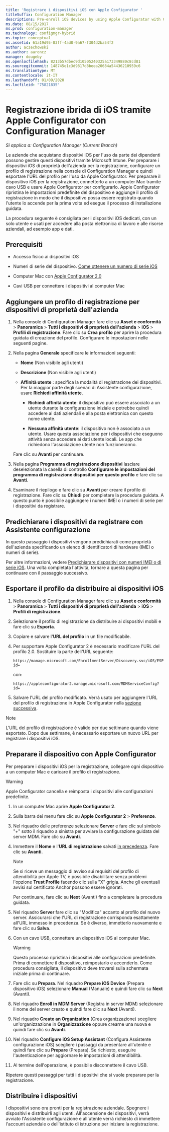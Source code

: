 ```yaml
---
title: 'Registrare i dispositivi iOS con Apple Configurator '
titleSuffix: Configuration Manager
descriptions: Pre-enroll iOS devices by using Apple Configurator with Configuration Manager.
ms.date: 08/15/2017
ms.prod: configuration-manager
ms.technology: configmgr-hybrid
ms.topic: conceptual
ms.assetid: 61a19d95-83ff-4ad8-9a67-f304d2ba54f2
author: aczechowski
ms.author: aaroncz
manager: dougeby
ms.openlocfilehash: 8213b57dbec9d10505240325a173349880c8cd81
ms.sourcegitcommit: 148745e1c3d9817d8beea20684a54436210959c6
ms.translationtype: MT
ms.contentlocale: it-IT
ms.lasthandoff: 01/09/2020
ms.locfileid: "75821835"
---
```

# <a name="ios-hybrid-enrollment-using-apple-configurator-with-configuration-manager"></a>Registrazione ibrida di iOS tramite Apple Configurator con Configuration Manager

*Si applica a: Configuration Manager (Current Branch)*

Le aziende che acquistano dispositivi iOS per l'uso da parte dei dipendenti possono gestire questi dispositivi tramite Microsoft Intune. Per preparare i dispositivi iOS di proprietà dell'azienda per la registrazione, configurare un profilo di registrazione nella console di Configuration Manager e quindi esportare l'URL del profilo per l'uso da Apple Configurator. Per preparare il dispositivo iOS per la registrazione, connetterlo a un computer Mac tramite cavo USB e usare Apple Configurator per configurarlo. Apple Configurator ripristina le impostazioni predefinite del dispositivo e aggiunge il profilo di registrazione in modo che il dispositivo possa essere registrato quando l'utente lo accende per la prima volta ed esegue il processo di installazione guidata.

La procedura seguente è consigliata per i dispositivi iOS dedicati, con un solo utente e usati per accedere alla posta elettronica di lavoro e alle risorse aziendali, ad esempio app e dati.  

## <a name="prerequisites"></a>Prerequisiti  

-   Accesso fisico ai dispositivi iOS  

-   Numeri di serie del dispositivo. [Come ottenere un numero di serie iOS](https://support.apple.com/en-us/HT204308)  

-   Computer Mac con [Apple Configurator 2.0](https://go.microsoft.com/fwlink/?LinkId=518017)  

-   Cavi USB per connettere i dispositivi al computer Mac  

## <a name="add-a-corporate-owned-device-enrollment-profile"></a>Aggiungere un profilo di registrazione per dispositivi di proprietà dell'azienda

1.  Nella console di Configuration Manager fare clic su **Asset e conformità** > **Panoramica** > **Tutti i dispositivi di proprietà dell'azienda** > **iOS** > **Profili di registrazione**. Fare clic su **Crea profilo** per aprire la procedura guidata di creazione del profilo. Configurare le impostazioni nelle seguenti pagine.  

2.  Nella pagina **Generale** specificare le informazioni seguenti:  

    -   **Nome** (Non visibile agli utenti)  

    -   **Descrizione** (Non visibile agli utenti)  

    -   **Affinità utente** : specifica la modalità di registrazione dei dispositivi. Per la maggior parte degli scenari di Assistente configurazione, usare **Richiedi affinità utente**.  

        -   **Richiedi affinità utente**: il dispositivo può essere associato a un utente durante la configurazione iniziale e potrebbe quindi accedere ai dati aziendali e alla posta elettronica con questo nome utente.  

        -   **Nessuna affinità utente**: il dispositivo non è associato a un utente. Usare questa associazione per i dispositivi che eseguono attività senza accedere ai dati utente locali. Le app che richiedono l'associazione utente non funzioneranno.

    Fare clic su **Avanti** per continuare.  

3.  Nella pagina **Programma di registrazione dispositivi** lasciare deselezionata la casella di controllo **Configurare le impostazioni del programma di registrazione dispositivi per questo profilo** e fare clic su **Avanti**.  

4.  Esaminare il riepilogo e fare clic su **Avanti** per creare il profilo di registrazione. Fare clic su **Chiudi** per completare la procedura guidata. A questo punto è possibile aggiungere i numeri IMEI o i numeri di serie per i dispositivi da registrare.  

## <a name="predeclare-devices-to-enroll-with-setup-assistant"></a>Predichiarare i dispositivi da registrare con Assistente configurazione

In questo passaggio i dispositivi vengono predichiarati come proprietà dell'azienda specificando un elenco di identificatori di hardware (IMEI o numeri di serie).

Per altre informazioni, vedere [Predichiarare dispositivi con numeri IMEI o di serie iOS](predeclare-devices-with-hardware-id.md). Una volta completata l'attività, tornare a questa pagina per continuare con il passaggio successivo.

## <a name="export-the-profile-to-deploy-to-ios-devices"></a>Esportare il profilo da distribuire ai dispositivi iOS

1.  Nella console di Configuration Manager fare clic su **Asset e conformità** > **Panoramica** > **Tutti i dispositivi di proprietà dell'azienda** > **iOS** > **Profili di registrazione**.

2.  Selezionare il profilo di registrazione da distribuire ai dispositivi mobili e fare clic su **Esporta**.

3.  Copiare e salvare l'**URL del profilo** in un file modificabile.   

4.  Per supportare Apple Configurator 2 è necessario modificare l'URL del profilo 2.0. Sostituire la parte dell'URL seguente:  

    ```  
    https://manage.microsoft.com/EnrollmentServer/Discovery.svc/iOS/ESProxy?id=  

    ```  

     con:  

    ```  
    https://appleconfigurator2.manage.microsoft.com/MDMServiceConfig?id=  

    ```

5.  Salvare l'URL del profilo modificato. Verrà usato per aggiungere l'URL del profilo di registrazione in Apple Configurator nella [sezione successiva](#prepare-the-device-with-apple-configurator).  

> [!NOTE]
> L'URL del profilo di registrazione è valido per due settimane quando viene esportato. Dopo due settimane, è necessario esportare un nuovo URL per registrare i dispositivi iOS.

## <a name="prepare-the-device-with-apple-configurator"></a>Preparare il dispositivo con Apple Configurator

Per preparare i dispositivi iOS per la registrazione, collegare ogni dispositivo a un computer Mac e caricare il profilo di registrazione.  

> [!WARNING]  
>  Apple Configurator cancella e reimposta i dispositivi alle configurazioni predefinite.  

1. In un computer Mac aprire **Apple Configurator 2**.  

2. Sulla barra dei menu fare clic su **Apple Configurator 2** > **Preferenze**.  

3. Nel riquadro delle preferenze selezionare **Server** e fare clic sul simbolo "+" sotto il riquadro a sinistra per avviare la configurazione guidata del server MDM. Fare clic su **Avanti**.  

4. Immettere il **Nome** e l'**URL di registrazione** salvati [in precedenza](#export-the-profile-to-deploy-to-ios-devices). Fare clic su **Avanti**.  

   > [!NOTE]
   > Se si riceve un messaggio di avviso sui requisiti del profilo di attendibilità per Apple TV, è possibile disabilitare senza problemi l'opzione **Trust Profile** facendo clic sulla "X" grigia. Anche gli eventuali avvisi sul certificato Anchor possono essere ignorati.

   Per continuare, fare clic su **Next**  (Avanti) fino a completare la procedura guidata.  

5. Nel riquadro **Server** fare clic su "Modifica" accanto al profilo del nuovo server. Assicurarsi che l'URL di registrazione corrisponda esattamente all'URL immesso in precedenza. Se è diverso, immetterlo nuovamente e fare clic su **Salva**.  

6. Con un cavo USB, connettere un dispositivo iOS al computer Mac.  

   > [!WARNING]  
   >  Questo processo ripristina i dispositivi alle configurazioni predefinite. Prima di connettere il dispositivo, reimpostarlo e accenderlo. Come procedura consigliata, il dispositivo deve trovarsi sulla schermata iniziale prima di continuare.  

7. Fare clic su **Prepara**. Nel riquadro **Prepare iOS Device** (Prepara dispositivo iOS) selezionare **Manual** (Manuale) e quindi fare clic su **Next** (Avanti).  

8. Nel riquadro **Enroll in MDM Server** (Registra in server MDM) selezionare il nome del server creato e quindi fare clic su **Next** (Avanti).  

9. Nel riquadro **Create an Organization** (Crea organizzazione) scegliere un'organizzazione in **Organizzazione** oppure crearne una nuova e quindi fare clic su **Avanti**.  

10. Nel riquadro **Configure iOS Setup Assistant** (Configura Assistente configurazione iOS) scegliere i passaggi da presentare all'utente e quindi fare clic su **Prepare** (Prepara). Se richiesto, eseguire l'autenticazione per aggiornare le impostazioni di attendibilità.  

11. Al termine dell'operazione, è possibile disconnettere il cavo USB.  

Ripetere questi passaggi per tutti i dispositivi che si vuole preparare per la registrazione.

## <a name="distribute-devices"></a>Distribuire i dispositivi

I dispositivi sono ora pronti per la registrazione aziendale. Spegnere i dispositivi e distribuirli agli utenti. All'accensione dei dispositivi, verrà avviato l'Assistente configurazione e all'utente verrà richiesto di immettere l'account aziendale o dell'istituto di istruzione per iniziare la registrazione.
